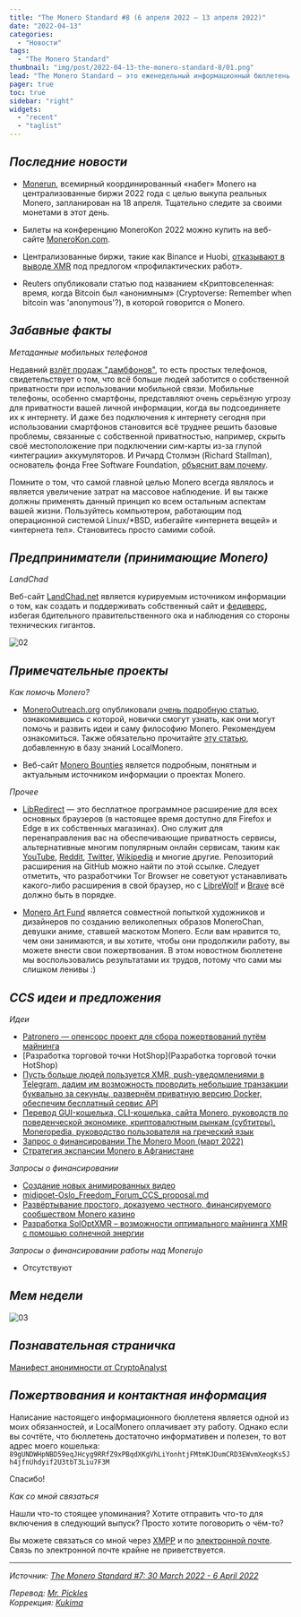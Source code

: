 ```yaml
---
title: "The Monero Standard #8 (6 апреля 2022 — 13 апреля 2022)"
date: "2022-04-13"
categories:
  - "Новости"
tags:
  - "The Monero Standard"
thumbnail: "img/post/2022-04-13-the-monero-standard-8/01.png"  
lead: "The Monero Standard — это еженедельный информационный бюллетень от p2p торговой платформы LocalMonero обо всём, что касается Monero."
pager: true
toc: true
sidebar: "right"
widgets:
  - "recent"
  - "taglist"
---
```


## _Последние новости_

* [Monerun](https://t.me/MoneroExchangeRun/24442), всемирный координированный «набег» Monero на централизованные биржи 2022 года с целью выкупа реальных Monero, запланирован на 18 апреля. Тщательно следите за своими монетами в этот день.

* Билеты на конференцию MoneroKon 2022 можно купить на веб-сайте [MoneroKon.com](https://monerokon.com/).

* Централизованные биржи, такие как Binance и Huobi,  [отказывают в выводе XMR](https://libredd.it/tzn6hj/) под предлогом «профилактических работ».

* Reuters опубликовали статью под названием «Криптовселенная: время, когда Bitcoin был «анонимным» (Cryptoverse: Remember when bitcoin was 'anonymous'?), в которой говорится о Monero.

## _Забавные факты_

*Метаданные мобильных телефонов*

Недавний [взлёт продаж "дамбфонов"](https://web.archive.org/web/20220412105643/https:/reclaimthenet.org/sales-of-dumb-phones-are-increasing/), то есть простых телефонов, свидетельствует о том, что всё больше людей заботится о собственной приватности при использовании мобильной связи. Мобильные телефоны, особенно смартфоны, представляют очень серьёзную угрозу для приватности вашей личной информации, когда вы подсоединяете их к интернету. И даже без подключения к интернету сегодня при использовании смартфонов становится всё труднее решить базовые проблемы, связанные с собственной приватностью, например, скрыть своё местоположение при подключении сим-карты из-за глупой «интеграции» аккумуляторов. И Ричард Столмэн (Richard Stallman), основатель фонда Free Software Foundation, [объяснит вам почему](https://yewtu.be/watch?v=WGkNiRFwmOg).

Помните о том, что самой главной целью Monero всегда являлось и является увеличение затрат на массовое наблюдение. И вы также должны применять данный принцип ко всем остальным аспектам вашей жизни. Пользуйтесь компьютером, работающим под операционной системой Linux/*BSD, избегайте «интернета вещей» и «интернета тел». Становитесь просто самими собой.

## _Предприниматели (принимающие Monero)_

*LandChad*

Веб-сайт [LandChad.net](https://landchad.net/) является курируемым источником информации о том, как создать и поддерживать собственный сайт и [федиверс](https://joinfediverse.wiki/What_is_the_Fediverse%3F), избегая бдительного правительственного ока и наблюдения со стороны технических гигантов.

![02](/img/post/2022-04-13-the-monero-standard-8/02.gif)

## _Примечательные проекты_

*Как помочь Monero?*

* [MoneroOutreach.org](https://monerooutreach.org/) опубликовали [очень подробную статью](https://www.monerooutreach.org/stories/getting-started-helping-monero.php), ознакомившись с которой, новички смогут узнать, как они могут помочь и развить идеи и саму философию Monero. Рекомендуем ознакомиться. Также обязательно прочитайте [эту статью](https://localmonero.co/nojs/knowledge/contributing-to-monero), добавленную в базу знаний LocalMonero.

* Веб-сайт [Monero Bounties](https://bounties.monero.social/) является подробным, понятным и актуальным источником информации о проектах Monero.

*Прочее*

* [LibRedirect](https://libredirect.github.io/) — это бесплатное программное расширение для всех основных браузеров (в настоящее время доступно для Firefox и Edge в их собственных магазинах). Оно служит для перенаправления вас на обеспечивающие приватность сервисы, альтернативные многим популярным онлайн сервисам, таким как [YouTube](https://yewtu.be/), [Reddit](https://libredd.it/), [Twitter](https://nitter.net/), [Wikipedia](https://wikiless.org/) и многие другие. Репозиторий расширения на GitHub можно найти по этой ссылке. Следует отметить, что разработчики Tor Browser не советуют устанавливать какого-либо расширения в свой браузер, но с [LibreWolf](https://librewolf.net/) и [Brave](https://brave.com/) всё должно быть в порядке.

* [Monero Art Fund](https://monerochan.art/) является совместной попыткой художников и дизайнеров по созданию великолепных образов MoneroChan, девушки аниме, ставшей маскотом Monero. Если вам нравится то, чем они занимаются, и вы хотите, чтобы они продолжили работу, вы можете внести свои пожертвования. В этом новостном бюллетене мы воспользовались результатами их трудов, потому что сами мы слишком ленивы :)

## _CCS идеи и предложения_

*Идеи*

- [Patronero — опенсорс проект для сбора пожертвований путём майнинга](https://repo.getmonero.org/monero-project/ccs-proposals/-/merge_requests/310)
- [Разработка торговой точки HotShop](Разработка торговой точки HotShop)
- [Пусть больше людей пользуется XMR, push-уведомлениями в Telegram, дадим им возможность проводить небольшие транзакции буквально за секунды, развернём приватную версию Docker, обеспечим бесплатный сервис API](https://repo.getmonero.org/monero-project/ccs-proposals/-/merge_requests/300)
- [Перевод GUI-кошелька, CLI-кошелька, сайта Monero, руководств по поведенческой экономике, криптовалютным рынкам (субтитры), Moneropedia, руководство пользователя на греческий язык](https://repo.getmonero.org/monero-project/ccs-proposals/-/merge_requests/296)
- [Запрос о финансировании The Monero Moon (март 2022)](https://repo.getmonero.org/monero-project/ccs-proposals/-/merge_requests/294)
- [Стратегия экспансии Monero в Афганистане](https://repo.getmonero.org/monero-project/ccs-proposals/-/merge_requests/282)

*Запросы о финансировании*

- [Создание новых анимированных видео](https://ccs.getmonero.org/proposals/savandra-videos-for-monero.html)
- [midipoet-Oslo_Freedom_Forum_CCS_proposal.md](https://ccs.getmonero.org/proposals/midipoet-Oslo_Freedom_Forum_CCS_proposal.html)
- [Развёртывание простого, доказуемо честного, финансируемого сообществом Monero казино](https://repo.getmonero.org/monero-project/ccs-proposals/-/merge_requests/304)
- [Разработка SolOptXMR – возможности оптимального майнинга XMR с помощью солнечной энергии](https://repo.getmonero.org/monero-project/ccs-proposals/-/merge_requests/299)

*Запросы о финансировании работы над Monerujo*

* Отсутствуют

## *Мем недели*

![03](/img/post/2022-04-13-the-monero-standard-8/03.png)

## _Познавательная страничка_

[Манифест анонимности от CryptoAnalyst](https://scribe.rip/the-anonymity-manifesto-c854f1d2686d)

## _Пожертвования и контактная информация_

Написание настоящего информационного бюллетеня является одной из моих обязанностей, и LocalMonero оплачивает эту работу. Однако если вы сочтёте, что бюллетень достаточно информативен и полезен, то вот адрес моего кошелька:
`89gUNDWHpNBD59eqJHcyg9RRfZ9xPBqdXKgVhLiYonhtjFMtmKJDumCRD3EWvmXeogKs5Jh4jfnUhdyif2U3tbT3Liu7F3M`

Спасибо!

*Как со мной связаться*

Нашли что-то стоящее упоминания? Хотите отправить что-то для включения в следующий выпуск? Просто хотите поговорить о чём-то?

Вы можете связаться со мной через [XMPP](xmpp:hatchbacks@disroot.org) и по [электронной почте](hatchbacks@disroot.org). Связь по электронной почте крайне не приветствуется.

---

_Источник: [The Monero Standard #7: 30 March 2022 - 6 April 2022](https://localmonero.co/the-monero-standard/weekly/7)_

_Перевод: [Mr. Pickles](https://t.me/v1docq47)_  
_Коррекция: [Kukima](https://t.me/Kukima)_
